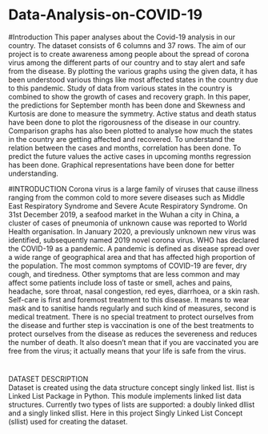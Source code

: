 # Data-Analysis-on-COVID-19
#Introduction
                  This paper analyses about the Covid-19 analysis in our country. The dataset consists of 6 columns and 37 rows. The aim of our project is to create awareness among people about the spread of corona virus among the different parts of our country and to stay alert and safe from the disease. By plotting the various graphs using the given data, it has been understood various things like most affected states in the country due to this pandemic. Study of data from various states in the country is combined to show the growth of cases and recovery graph. In this paper, the predictions for September month has been done and Skewness and Kurtosis are done to measure the symmetry. Active status and death status have been done to plot the rigorousness of the disease in our country. Comparison graphs has also been plotted to analyse how much the states in the country are getting affected and recovered. To understand the relation between the cases and months, correlation has been done. To predict the future values the active cases in upcoming months regression has been done. Graphical representations have been done for better understanding. 




#INTRODUCTION
                               Corona virus is a large family of viruses that cause illness ranging from the common cold to more severe diseases such as Middle East Respiratory Syndrome and Severe Acute Respiratory Syndrome. On 31st December 2019, a seafood market in the Wuhan a city in China, a cluster of cases of pneumonia of unknown cause was reported to World Health organisation. In January 2020, a previously unknown new virus was identified, subsequently named 2019 novel corona virus. WHO has declared the COVID-19 as a pandemic. A pandemic is defined as disease spread over a wide range of geographical area and that has affected high proportion of the population.
                               The most common symptoms of COVID-19 are fever, dry cough, and tiredness. Other symptoms that are less common and may affect some patients include loss of taste or smell, aches and pains, headache, sore throat, nasal congestion, red eyes, diarrhoea, or a skin rash. Self-care is first and foremost treatment to this disease. It means to wear mask and to sanitise hands regularly and such kind of measures, second is medical treatment. There is no special treatment to protect ourselves from the disease and further step is vaccination is one of the best treatments to protect ourselves from the disease as reduces the severeness and reduces the number of death. It also doesn’t mean that if you are vaccinated you are free from the virus; it actually means that your life is safe from the virus.
#



DATASET DESCRIPTION  
                            Dataset is created using the data structure concept singly linked list. llist is Linked List Package in Python. This module implements linked list data structures. Currently two types of lists are supported: a doubly linked dllist and a singly linked sllist. Here in this project Singly Linked List Concept (sllist) used for creating the dataset.
